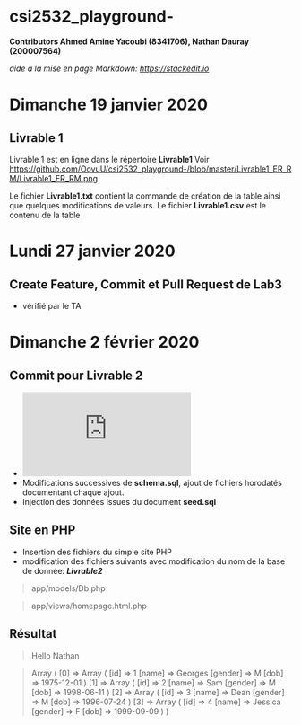 # csi2532_playground-

**Contributors
Ahmed Amine Yacoubi (8341706), Nathan Dauray (200007564)**

*aide à la mise en page Markdown: https://stackedit.io*

# Dimanche 19 janvier 2020
## Livrable 1
Livrable 1 est en ligne dans le répertoire **Livrable1**
Voir https://github.com/OovuU/csi2532_playground-/blob/master/Livrable1_ER_RM/Livrable1_ER_RM.png

Le fichier **Livrable1.txt** contient la commande de création de la table ainsi que quelques modifications de valeurs.
Le fichier **Livrable1.csv** est le contenu de la table

# Lundi 27 janvier 2020
## Create Feature, Commit et Pull Request de Lab3
- vérifié par le TA

# Dimanche 2 février 2020
## Commit pour **Livrable 2**
- ![Brouillon de ce à quoi le diagrame ER devrait ressembler (à verifier), /Livrable2/Livrable 2_brouillon_ER.pdf](https://github.com/OovuU/csi2532_playground-/blob/Nathan_Lab_3/Livrable2/Livrable%202_brouillon_ER.pdf)
- Modifications successives de **schema.sql**, ajout de fichiers horodatés documentant chaque ajout.
- Injection des données issues du document **seed.sql**


## Site en PHP
- Insertion des fichiers du simple site PHP
- modification des fichiers suivants avec modification du nom de la base de donnée: ***Livrable2***
> app/models/Db.php

> app/views/homepage.html.php

## Résultat 
>Hello Nathan

>Array ( [0] => Array ( [id] => 1 [name] => Georges [gender] => M [dob] => 1975-12-01 ) [1] => Array ( [id] => 2 [name] => Sam [gender] => M [dob] => 1998-06-11 ) [2] => Array ( [id] => 3 [name] => Dean [gender] => M [dob] => 1996-07-24 ) [3] => Array ( [id] => 4 [name] => Jessica [gender] => F [dob] => 1999-09-09 ) )



